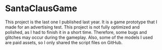 # SantaClausGame

This project is the last one I published last year. It is a game prototype that I made for an advertising test. This project is not fully optimized and polished, as I had to finish it in a short time. Therefore, some bugs and glitches may occur during the gameplay. Also, some of the models I used are paid assets, so I only shared the script files on GitHub.
